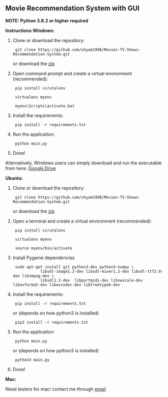 <h2> Movie Recommendation System with GUI </h2> 
<p> <b> NOTE: Python 3.8.2 or higher required </b> </p>
<b> Instructions </b>
<b> Windows: </b>

<ol> 

<li> Clone or download the repository:
    <p> <code> git clone https://github.com/shyam1998/Movies-TV-Shows-Recommendation-System.git </code> </p>
    <p> or download the <a href="https://github.com/shyam1998/Movies-TV-Shows-Recommendation-System/archive/master.zip"> zip </a> </p>

</li>

<li> Open command prompt and create a virtual environment (recommended):
    <p> <code> pip install virutalenv </code></p>
    <p> <code> virtualenv myenv </code> </p>
    <p> <code> myenv\Scripts\activate.bat  </code></p>

</li>

<li> Install the requirements:

<p> <code> pip install -r requirements.txt </code> </p>

<li> Run the application:

<p> <code> python main.py </code> </p>

<li> Done! </li>

</ol>

<p> Alternatively, Windows users can simply download and run the executable from here: <a href="https://drive.google.com/file/d/18a1pgmLth2fmg3WAnX1czqA_uh9jHb2G/view?usp=sharing"> Google Drive </a> </p>

<b> Ubuntu: </b>

<ol>
    <li> Clone or download the repository:
        <p> <code> git clone https://github.com/shyam1998/Movies-TV-Shows-Recommendation-System.git </code> </p>
        <p> or download the <a href="https://github.com/shyam1998/Movies-TV-Shows-Recommendation-System/archive/master.zip"> zip </a> </p>
    </li>
    <li> Open a terminal and create a virtual environment (recommended):
        <p> <code> pip install virutalenv </code></p>
        <p> <code> virtualenv myenv </code> </p>
        <p> <code> source myenv/bin/activate  </code></p>
    </li>
    <li> Install Pygame dependencies
        <p> <code> sudo apt-get install git python3-dev python3-numpy \
            libsdl-image1.2-dev libsdl-mixer1.2-dev libsdl-ttf2.0-dev libsmpeg-dev \
            libsdl1.2-dev  libportmidi-dev libswscale-dev libavformat-dev libavcodec-dev libfreetype6-dev </code></p>    
    </li> 
    <li> Install the requirements:
        <p> <code> pip install -r requirements.txt </code> </p>
        <p> or (depends on how python3 is installed) </p>
        <p> <code> pip3 install -r requirements.txt </code></p>
    </li>
    <li> Run the application:
        <p> <code> python main.py </code> </p>
        <p> or (depends on how python3 is installed)</p>
        <p> <code> python3 main.py </code>  </p>
    </li>
    <li> 
        Done!
     </li>
</ol>

<b> Mac: </b>
<p> Need testers for mac! contact me through <a href="mailto:shyam.sk1998@gmail.com"> email </a> </p>
